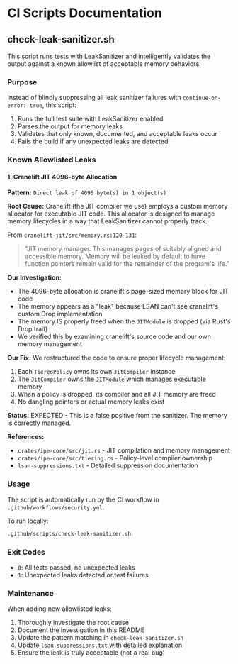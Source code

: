 # CI Scripts Documentation

## check-leak-sanitizer.sh

This script runs tests with LeakSanitizer and intelligently validates the output against a known allowlist of acceptable memory behaviors.

### Purpose

Instead of blindly suppressing all leak sanitizer failures with `continue-on-error: true`, this script:
1. Runs the full test suite with LeakSanitizer enabled
2. Parses the output for memory leaks
3. Validates that only known, documented, and acceptable leaks occur
4. Fails the build if any unexpected leaks are detected

### Known Allowlisted Leaks

#### 1. Cranelift JIT 4096-byte Allocation

**Pattern:** `Direct leak of 4096 byte(s) in 1 object(s)`

**Root Cause:**
Cranelift (the JIT compiler we use) employs a custom memory allocator for executable JIT code. This allocator is designed to manage memory lifecycles in a way that LeakSanitizer cannot properly track.

From `cranelift-jit/src/memory.rs:129-131`:
> "JIT memory manager. This manages pages of suitably aligned and accessible memory. Memory will be leaked by default to have function pointers remain valid for the remainder of the program's life."

**Our Investigation:**
- The 4096-byte allocation is cranelift's page-sized memory block for JIT code
- The memory appears as a "leak" because LSAN can't see cranelift's custom Drop implementation
- The memory IS properly freed when the `JITModule` is dropped (via Rust's Drop trait)
- We verified this by examining cranelift's source code and our own memory management

**Our Fix:**
We restructured the code to ensure proper lifecycle management:
1. Each `TieredPolicy` owns its own `JitCompiler` instance
2. The `JitCompiler` owns the `JITModule` which manages executable memory
3. When a policy is dropped, its compiler and all JIT memory are freed
4. No dangling pointers or actual memory leaks exist

**Status:** EXPECTED - This is a false positive from the sanitizer. The memory is correctly managed.

**References:**
- `crates/ipe-core/src/jit.rs` - JIT compilation and memory management
- `crates/ipe-core/src/tiering.rs` - Policy-level compiler ownership
- `lsan-suppressions.txt` - Detailed suppression documentation

### Usage

The script is automatically run by the CI workflow in `.github/workflows/security.yml`.

To run locally:
```bash
.github/scripts/check-leak-sanitizer.sh
```

### Exit Codes

- `0`: All tests passed, no unexpected leaks
- `1`: Unexpected leaks detected or test failures

### Maintenance

When adding new allowlisted leaks:
1. Thoroughly investigate the root cause
2. Document the investigation in this README
3. Update the pattern matching in `check-leak-sanitizer.sh`
4. Update `lsan-suppressions.txt` with detailed explanation
5. Ensure the leak is truly acceptable (not a real bug)

